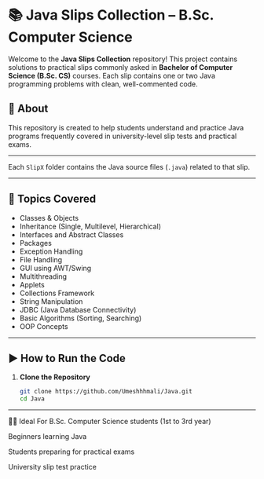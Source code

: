# 📚 Java Slips Collection – B.Sc. Computer Science

Welcome to the **Java Slips Collection** repository! This project contains solutions to practical slips commonly asked in **Bachelor of Computer Science (B.Sc. CS)** courses. Each slip contains one or two Java programming problems with clean, well-commented code.

## 🧾 About

This repository is created to help students understand and practice Java programs frequently covered in university-level slip tests and practical exams.

---

Each `SlipX` folder contains the Java source files (`.java`) related to that slip.

---

## 🧠 Topics Covered

- Classes & Objects
- Inheritance (Single, Multilevel, Hierarchical)
- Interfaces and Abstract Classes
- Packages
- Exception Handling
- File Handling
- GUI using AWT/Swing
- Multithreading
- Applets
- Collections Framework
- String Manipulation
- JDBC (Java Database Connectivity)
- Basic Algorithms (Sorting, Searching)
- OOP Concepts

---

## ▶️ How to Run the Code

1. **Clone the Repository**  
   ```bash
   git clone https://github.com/Umeshhhmali/Java.git
   cd Java

---

🧑‍🎓 Ideal For
B.Sc. Computer Science students (1st to 3rd year)

Beginners learning Java

Students preparing for practical exams

University slip test practice
